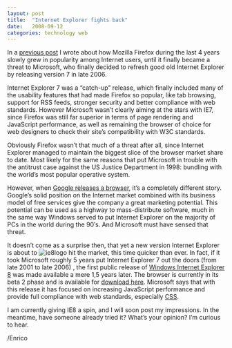 ```yaml
---
layout: post
title:  "Internet Explorer fights back"
date:   2008-09-12
categories: technology web
---
```


In a [previous post][1] I wrote about how Mozilla Firefox during the last 4 years slowly grew in popularity among Internet users, until it finally became a threat to Microsoft, who finally decided to refresh good old Internet Explorer by releasing version 7 in late 2006.

Internet Explorer 7 was a “catch-up” release, which finally included many of the usability features that had made Firefox so popular, like tab browsing, support for RSS feeds, stronger security and better compliance with web standards. However Microsoft wasn’t clearly aiming at the stars with IE7, since Firefox was still far superior in terms of page rendering and JavaScript performance, as well as remaining the browser of choice for web designers to check their site’s compatibility with W3C standards.

Obviously Firefox wasn’t that much of a threat after all, since Internet Explorer managed to maintain the biggest slice of the browser market share to date. Most likely for the same reasons that put Microsoft in trouble with the antitrust case against the US Justice Department in 1998: bundling with the world’s most popular operative system.

However, when [Google releases a browser][2], it’s a completely different story. Google’s solid position on the Internet market combined with its business model of free services give the company a great marketing potential. This potential can be used as a highway to mass-distribute software, much in the same way Windows served to put Internet Explorer on the majority of PCs in the world during the 90′s. And Microsoft must have sensed that threat.

It doesn’t come as a surprise then, that yet a new version Internet Explorer is about to <img alt="ie8logo" src="http://megakemp.files.wordpress.com/2008/09/ie8logo-thumb.png?w=244&h=79" class="article" /> hit the market, this time quicker than ever. In fact, if it took Microsoft roughly 5 years put Internet Explorer 7 out the doors (from late 2001 to late 2006) , the first public release of [Windows Internet Explorer 8][3] was made available a mere 1,5 years later. The browser is currently in its beta 2 phase and is available for [download here][4]. Microsoft says that with this release it has focused on increasing JavaScript performance and provide full compliance with web standards, especially [CSS][5].

I am currently giving IE8 a spin, and I will soon post my impressions. In the meantime, have someone already tried it? What’s your opinion? I’m curious to hear.

/Enrico

[1]: http://megakemp.wordpress.com/2008/09/03/google-enters-the-browser-arena/
[2]: http://www.google.com/chrome
[3]: http://www.microsoft.com/windows/internet-explorer/beta/default.aspx
[4]: http://www.microsoft.com/windows/internet-explorer/beta/worldwide-sites.aspx
[5]: http://samples.msdn.microsoft.com/csstestpages/default.htm
